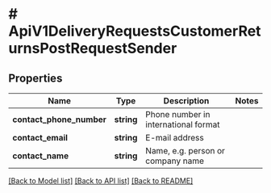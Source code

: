 # # ApiV1DeliveryRequestsCustomerReturnsPostRequestSender

## Properties

Name | Type | Description | Notes
------------ | ------------- | ------------- | -------------
**contact_phone_number** | **string** | Phone number in international format |
**contact_email** | **string** | E-mail address |
**contact_name** | **string** | Name, e.g. person or company name |

[[Back to Model list]](../../README.md#models) [[Back to API list]](../../README.md#endpoints) [[Back to README]](../../README.md)
